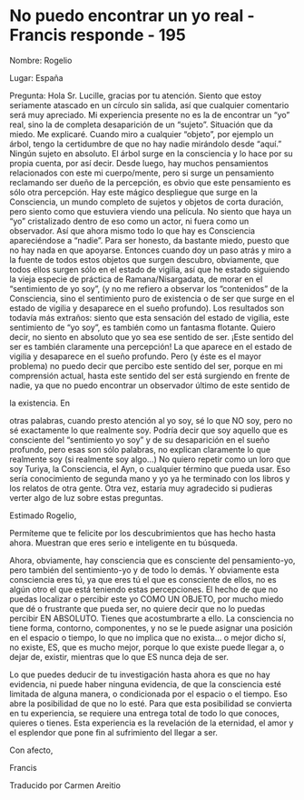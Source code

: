 # No puedo encontrar un yo real - Francis responde - 195

Nombre: Rogelio

Lugar: España

Pregunta: Hola Sr. Lucille, gracias por tu atención. Siento que estoy seriamente atascado en un círculo sin salida, así que cualquier comentario será muy apreciado. Mi experiencia presente no es la de encontrar un “yo” real, sino la de completa desaparición de un “sujeto”. Situación que da miedo. Me explicaré. Cuando miro a cualquier “objeto”, por ejemplo un árbol, tengo la certidumbre de que no hay nadie mirándolo desde “aquí.” Ningún sujeto en absoluto. El árbol surge en la consciencia y lo hace por su propia cuenta, por así decir. Desde luego, hay muchos pensamientos relacionados con este mi cuerpo/mente, pero si surge un pensamiento reclamando ser dueño de la percepción, es obvio que este pensamiento es sólo otra percepción. Hay este mágico despliegue que surge en la Consciencia, un mundo completo de sujetos y objetos de corta duración, pero siento como que estuviera viendo una película. No siento que haya un “yo” cristalizado dentro de eso como un actor, ni fuera como un observador. Así que ahora mismo todo lo que hay es Consciencia apareciéndose a “nadie”. Para ser honesto, da bastante miedo, puesto que no hay nada en que apoyarse. Entonces cuando doy un paso atrás y miro a la fuente de todos estos objetos que surgen descubro, obviamente, que todos ellos surgen sólo en el estado de vigilia, así que he estado siguiendo la vieja especie de práctica de Ramana/Nisargadata, de morar en el “sentimiento de yo soy”, (y no me refiero a observar los “contenidos” de la Consciencia, sino el sentimiento puro de existencia o de ser que surge en el estado de vigilia y desaparece en el sueño profundo). Los resultados son todavía más extraños: siento que esta sensación del estado de vigilia, este sentimiento de “yo soy”, es también como un fantasma flotante. Quiero decir, no siento en absoluto que yo sea ese sentido de ser. ¡Este sentido del ser es también claramente una percepción! La que aparece en el estado de vigilia y desaparece en el sueño profundo. Pero (y éste es el mayor problema) no puedo decir que percibo este sentido del ser, porque en mi comprensión actual, hasta este sentido del ser está surgiendo en frente de nadie, ya que no puedo encontrar un observador último de este sentido de

la existencia. En

otras palabras, cuando presto atención al yo soy, sé lo que NO soy, pero no sé exactamente lo que realmente soy. Podría decir que soy aquello que es consciente del “sentimiento yo soy” y de su desaparición en el sueño profundo, pero esas son sólo palabras, no explican claramente lo que realmente soy (si realmente soy algo…) No quiero repetir como un loro que soy Turiya, la Consciencia, el Ayn, o cualquier término que pueda usar. Eso sería conocimiento de segunda mano y yo ya he terminado con los libros y los relatos de otra gente. Otra vez, estaría muy agradecido si pudieras verter algo de luz sobre estas preguntas.

Estimado Rogelio,

Permíteme que te felicite por los descubrimientos que has hecho hasta ahora. Muestran que eres serio e inteligente en tu búsqueda.

Ahora, obviamente, hay consciencia que es consciente del pensamiento-yo, pero también del sentimiento-yo y de todo lo demás. Y obviamente esta consciencia eres tú, ya que eres tú el que es consciente de ellos, no es algún otro el que está teniendo estas percepciones. El hecho de que no puedas localizar o percibir este yo COMO UN OBJETO, por mucho miedo que dé o frustrante que pueda ser, no quiere decir que no lo puedas percibir EN ABSOLUTO. Tienes que acostumbrarte a ello. La consciencia no tiene forma, contorno, componentes, y no se le puede asignar una posición en el espacio o tiempo, lo que no implica que no exista… o mejor dicho sí, no existe, ES, que es mucho mejor, porque lo que existe puede llegar a, o dejar de, existir, mientras que lo que ES nunca deja de ser.

Lo que puedes deducir de tu investigación hasta ahora es que no hay evidencia, ni puede haber ninguna evidencia, de que la consciencia esté limitada de alguna manera, o condicionada por el espacio o el tiempo. Eso abre la posibilidad de que no lo esté. Para que esta posibilidad se convierta en tu experiencia, se requiere una entrega total de todo lo que conoces, quieres o tienes. Esta experiencia es la revelación de la eternidad, el amor y el esplendor que pone fin al sufrimiento del llegar a ser.

Con afecto,

Francis

Traducido por Carmen Areitio

